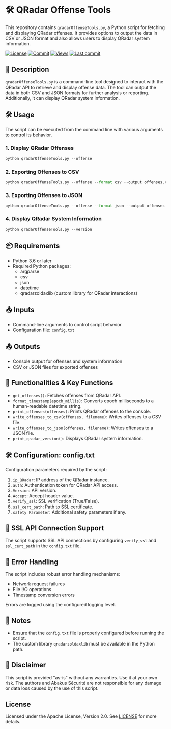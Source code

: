 # 🛠️ QRadar Offense Tools

This repository contains `qradarOffenseTools.py`, a Python script for fetching and displaying QRadar offenses. It provides options to output the data in CSV or JSON format and also allows users to display QRadar system information.

[![License](https://img.shields.io/github/license/zoldax/qradarOffenseTools?color=44CC11)](LICENSE)  [![Commit](https://img.shields.io/github/commit-activity/t/zoldax/qradarOffenseTools)](https://github.com/zoldax/qradarOffenseTools/commits/)  [![Views](https://hits.sh/github.com/zoldax/qradarOffenseTools.svg)](https://hits.sh/github.com/zoldax/qradarOffenseTools/) [![Last commit](https://img.shields.io/github/last-commit/zoldax/qradarOffenseTools/main)](https://github.com/zoldax/qradarOffenseTools/commits/main)

## 📖 Description
`qradarOffenseTools.py` is a command-line tool designed to interact with the QRadar API to retrieve and display offense data. The tool can output the data in both CSV and JSON formats for further analysis or reporting. Additionally, it can display QRadar system information.

## 🛠️ Usage
The script can be executed from the command line with various arguments to control its behavior.

### 1. Display QRadar Offenses
```python
python qradarOffenseTools.py --offense
```

### 2. Exporting Offenses to CSV
```python
python qradarOffenseTools.py --offense --format csv --output offenses.csv
```

### 3. Exporting Offenses to JSON
```python
python qradarOffenseTools.py --offense --format json --output offenses.json
```

### 4. Display QRadar System Information
```python
python qradarOffenseTools.py --version
```

## 📦 Requirements
- Python 3.6 or later
- Required Python packages:
  - argparse
  - csv
  - json
  - datetime
  - qradarzoldaxlib (custom library for QRadar interactions)

## 📥 Inputs
- Command-line arguments to control script behavior
- Configuration file: `config.txt`

## 📤 Outputs
- Console output for offenses and system information
- CSV or JSON files for exported offenses

## 🔑 Functionalities & Key Functions
- `get_offenses()`: Fetches offenses from QRadar API.
- `format_timestamp(epoch_millis)`: Converts epoch milliseconds to a human-readable datetime string.
- `print_offenses(offenses)`: Prints QRadar offenses to the console.
- `write_offenses_to_csv(offenses, filename)`: Writes offenses to a CSV file.
- `write_offenses_to_json(offenses, filename)`: Writes offenses to a JSON file.
- `print_qradar_version()`: Displays QRadar system information.

## 🛠 Configuration: config.txt
Configuration parameters required by the script:
1. `ip_QRadar`: IP address of the QRadar instance.
2. `auth`: Authentication token for QRadar API access.
3. `Version`: API version.
4. `Accept`: Accept header value.
5. `verify_ssl`: SSL verification (True/False).
6. `ssl_cert_path`: Path to SSL certificate.
7. `safety Parameter`: Additional safety parameters if any.

## 🔐 SSL API Connection Support
The script supports SSL API connections by configuring `verify_ssl` and `ssl_cert_path` in the `config.txt` file.

## 🚫 Error Handling
The script includes robust error handling mechanisms:
- Network request failures
- File I/O operations
- Timestamp conversion errors

Errors are logged using the configured logging level.

## 📝 Notes
- Ensure that the `config.txt` file is properly configured before running the script.
- The custom library `qradarzoldaxlib` must be available in the Python path.

## 📜 Disclaimer
This script is provided "as-is" without any warranties. Use it at your own risk. The authors and Abakus Sécurité are not responsible for any damage or data loss caused by the use of this script.

## License
Licensed under the Apache License, Version 2.0. See [LICENSE](http://www.apache.org/licenses/LICENSE-2.0) for more details.

